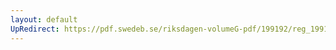 ```yaml
---
layout: default
UpRedirect: https://pdf.swedeb.se/riksdagen-volumeG-pdf/199192/reg_199192/reg_199192_0363.pdf
---
```

